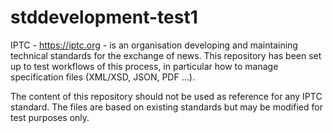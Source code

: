 # stddevelopment-test1

IPTC - https://iptc.org - is an organisation developing and maintaining technical standards for the exchange of news. This repository has been set up to test workflows of this process, in particular how to manage specification files (XML/XSD, JSON, PDF ...). 

The content of this repository should not be used as reference for any IPTC standard. The files are based on existing standards but may be modified for test purposes only.
